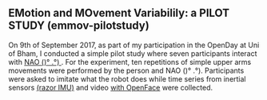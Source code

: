 EMotion and MOvement Variabilily: a PILOT STUDY (emmov-pilotstudy)
---

On 9th of September 2017, as part of my participation in the OpenDay at Uni of Bham,
I conducted a simple pilot study where seven participants interact with [ NAO ()° .°) ](https://www.ald.softbankrobotics.com/en/robots/nao).
For the experiment, ten repetitions of simple upper arms movements were performed by the person and NAO ()° .°).
Participants were asked to imitate what the robot does while time series from 
inertial sensors [(razor IMU)](https://github.com/mxochicale/emmov-pilotstudy/tree/master/data/razor_imu)
and video [with OpenFace](https://github.com/mxochicale/emmov-pilotstudy/tree/master/data/openface) were collected.




